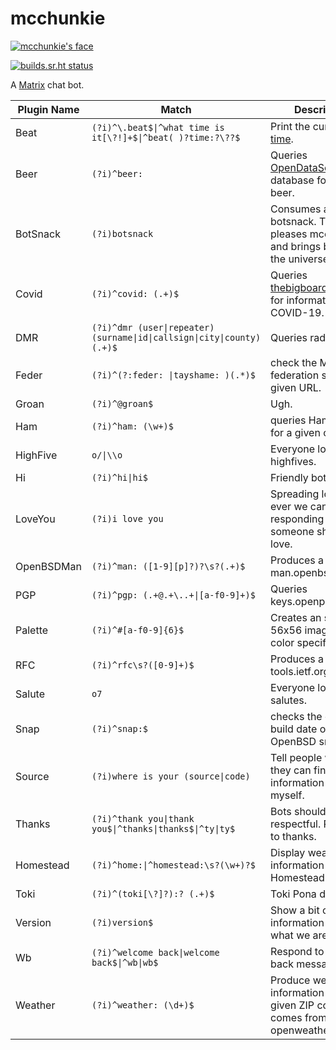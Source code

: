 
# mcchunkie

[![mcchunkie's face](mcchunkie.png)](https://builds.sr.ht/~qbit/mcchunkie?)

[![builds.sr.ht status](https://builds.sr.ht/~qbit/mcchunkie.svg)](https://builds.sr.ht/~qbit/mcchunkie?)

A [Matrix](https://matrix.org) chat bot.

|Plugin Name|Match|Description|
|----|---|---|
|Beat|`(?i)^\.beat$\|^what time is it[\?!]+$\|^beat( )?time:?\??$`|Print the current [beat time](https://en.wikipedia.org/wiki/Swatch_Internet_Time).|
|Beer|`(?i)^beer: `|Queries [OpenDataSoft](https://public-us.opendatasoft.com/explore/dataset/open-beer-database/table/)'s beer database for a given beer.|
|BotSnack|`(?i)botsnack`|Consumes a botsnack. This pleases mcchunkie and brings balance to the universe.|
|Covid|`(?i)^covid: (.+)$`|Queries [thebigboard.cc](http://www.thebigboard.cc)'s api for information on COVID-19.|
|DMR|`(?i)^dmr (user\|repeater) (surname\|id\|callsign\|city\|county) (.+)$`|Queries radioid.net|
|Feder|`(?i)^(?:feder: \|tayshame: )(.*)$`|check the Matrix federation status of a given URL.|
|Groan|`(?i)^@groan$`|Ugh.|
|Ham|`(?i)^ham: (\w+)$`|queries HamDB.org for a given callsign.|
|HighFive|`o/\|\\o`|Everyone loves highfives.|
|Hi|`(?i)^hi\|hi$`|Friendly bots say hi.|
|LoveYou|`(?i)i love you`|Spreading love where ever we can by responding when someone shows us love.|
|OpenBSDMan|`(?i)^man: ([1-9][p]?)?\s?(.+)$`|Produces a link to man.openbsd.org.|
|PGP|`(?i)^pgp: (.+@.+\..+\|[a-f0-9]+)$`|Queries keys.openpgp.org|
|Palette|`(?i)^#[a-f0-9]{6}$`|Creates an solid 56x56 image of the color specified.|
|RFC|`(?i)^rfc\s?([0-9]+)$`|Produces a link to tools.ietf.org.|
|Salute|`o7`|Everyone loves salutes.|
|Snap|`(?i)^snap:$`|checks the current build date of OpenBSD snapshots.|
|Source|`(?i)where is your (source\|code)`|Tell people where they can find more information about myself.|
|Thanks|`(?i)^thank you\|thank you$\|^thanks\|thanks$\|^ty\|ty$`|Bots should be respectful. Respond to thanks.|
|Homestead|`(?i)^home:\|^homestead:\s?(\w+)?$`|Display weather information for the Homestead|
|Toki|`(?i)^(toki[\?]?):? (.+)$`|Toki Pona dictionary|
|Version|`(?i)version$`|Show a bit of information about what we are.|
|Wb|`(?i)^welcome back\|welcome back$\|^wb\|wb$`|Respond to welcome back messages.|
|Weather|`(?i)^weather: (\d+)$`|Produce weather information for a given ZIP code. Data comes from openweathermap.org.|
